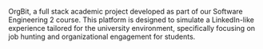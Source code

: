 OrgBit, a full stack academic project developed as part of our Software Engineering 2 course. This platform is designed to simulate a LinkedIn-like experience tailored for the university environment, specifically focusing on job hunting and organizational engagement for students.
